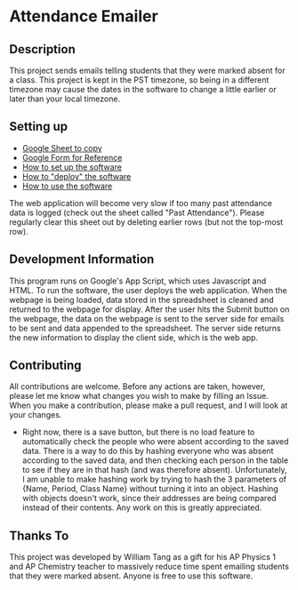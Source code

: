 # Attendance Emailer
## Description
This project sends emails telling students that they were marked absent for a class. This project is kept in the PST timezone, so being in a different timezone may cause the dates in the software to change a little earlier or later than your local timezone.

## Setting up
- [Google Sheet to copy](https://docs.google.com/spreadsheets/d/1DeQIiDuARJ-xWsqOQHVprYn9PcHL9GPKT5t3831ABv8/copy)
- [Google Form for Reference](https://forms.gle/GYksikK1zg6VXFkN8)
- [How to set up the software](https://youtu.be/Us5RIBwkItQ)
- [How to "deploy" the software](https://youtu.be/7C9vWFP1pbc)
- [How to use the software](https://youtu.be/dlnur1X9j2Q)

The web application will become very slow if too many past attendance data is logged (check out the sheet called "Past Attendance"). Please regularly clear this sheet out by deleting earlier rows (but not the top-most row).

## Development Information
This program runs on Google's App Script, which uses Javascript and HTML. To run the software, the user deploys the web application. When the webpage is being loaded, data stored in the spreadsheet is cleaned and returned to the webpage for display. After the user hits the Submit button on the webpage, the data on the webpage is sent to the server side for emails to be sent and data appended to the spreadsheet. The server side returns the new information to display the client side, which is the web app.

## Contributing
All contributions are welcome. Before any actions are taken, however, please let me know what changes you wish to make by filling an Issue. When you make a contribution, please make a pull request, and I will look at your changes.
- Right now, there is a save button, but there is no load feature to automatically check the people who were absent according to the saved data. There is a way to do this by hashing everyone who was absent according to the saved data, and then checking each person in the table to see if they are in that hash (and was therefore absent). Unfortunately, I am unable to make hashing work by trying to hash the 3 parameters of {Name, Period, Class Name} without turning it into an object. Hashing with objects doesn't work, since their addresses are being compared instead of their contents. Any work on this is greatly appreciated.

## Thanks To
This project was developed by William Tang as a gift for his AP Physics 1 and AP Chemistry teacher to massively reduce time spent emailing students that they were marked absent. Anyone is free to use this software. 
